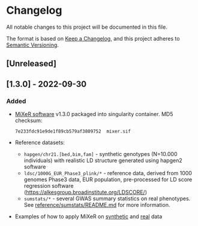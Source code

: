 # Changelog
All notable changes to this project will be documented in this file.

The format is based on [Keep a Changelog](https://keepachangelog.com/en/1.0.0/),
and this project adheres to [Semantic Versioning](https://semver.org/spec/v2.0.0.html).

## [Unreleased]

## [1.3.0] - 2022-09-30

### Added
- [MiXeR software](https://github.com/precimed/mixer) v1.3.0 packaged into singularity container. MD5 checksum:
  ```
  7e233fdc91e9de1f89cb579af3809752  mixer.sif
  ```
- Reference datasets:

  * ``hapgen/chr21.[bed,bim,fam]`` - synthetic genotypes (N=10.000 individuals) with realistic LD structure generated using hapgen2 software
  * ``ldsc/1000G_EUR_Phase3_plink/*`` - reference data, derived from 1000 genomes Phase3 data, EUR population, pre-processed for LD score regression software (https://alkesgroup.broadinstitute.org/LDSCORE/)
  * ``sumstats/*`` - several GWAS summary statistics on real phenotypes. See [reference/sumstats/README.md](reference/sumstats/README.md) for more information.

- Examples of how to apply MiXeR on [synthetic](usecases/mixer_real.md) and [real](usecases/mixer_simu.md) data
